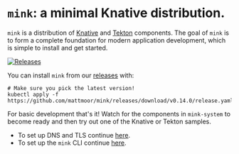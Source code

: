 # `mink`: a minimal Knative distribution.

`mink` is a distribution of [Knative](https://knative.dev/) and
[Tekton](https://tekton.dev) components. The goal of `mink` is to form a
complete foundation for modern application development, which is simple to
install and get started.

[![Releases](https://img.shields.io/github/release-pre/mattmoor/mink.svg?sort=semver)](https://github.com/mattmoor/mink/releases)

You can install `mink` from our
[releases](https://github.com/mattmoor/mink/releases) with:

```shell
# Make sure you pick the latest version!
kubectl apply -f https://github.com/mattmoor/mink/releases/download/v0.14.0/release.yaml
```

For basic development that's it! Watch for the components in `mink-system` to
become ready and then try out one of the Knative or Tekton samples.

- To set up DNS and TLS continue [here](./DNS.md).
- To set up the `mink` CLI continue [here](./CLI.md).
